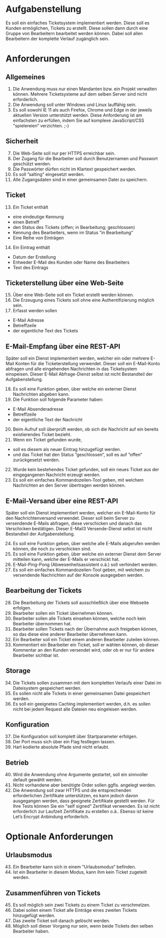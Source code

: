 # Aufgabenstellung
Es soll ein einfaches Ticketsystem implementiert werden. Diese soll es Kunden ermöglichen,
Tickets zu erstellt. Diese sollen dann durch eine Gruppe von Bearbeitern bearbeitet werden
können. Dabei soll allen Bearbeitern der komplette Verlauf zugänglich sein.

# Anforderungen

## Allgemeines
1. Die Anwendung muss nur einen Mandanten bzw. ein Projekt verwalten können.
Mehrere Ticketsysteme auf dem selben Server sind nicht erforderlich.
2. Die Anwendung soll unter Windows und Linux lauffähig sein.
3. Es soll sowohl IE 11 als auch Firefox, Chrome und Edge in der jeweils aktuellen
Version unterstützt werden. Diese Anforderung ist am einfachsten zu 
erfüllen, indem Sie auf komplexe JavaScript/CSS "spielereien“ verzichten. ;-)

## Sicherheit
7. Die Web-Seite soll nur per HTTPS erreichbar sein.
8. Der Zugang für die Bearbeiter soll durch Benutzernamen und Passwort geschützt werden.
10. Die Passwörter dürfen nicht im Klartext gespeichert werden. 
11. Es soll ”salting“ eingesetzt werden.
12. Alle Zugangsdaten sind in einer gemeinsamen Datei zu speichern.

## Ticket
13. Ein Ticket enthält
- eine eindeutige Kennung
- einen Betreff
- den Status des Tickets (offen; in Bearbeitung; geschlossen)
- Kennung des Bearbeiters, wenn im Status ”in Bearbeitung“
- Eine Reihe von Einträgen
14. Ein Eintrag enthält
- Datum der Erstellung
- Entweder E-Mail des Kunden oder Name des Bearbeiters
- Text des Eintrags

## Ticketerstellung über eine Web-Seite 
15. Über eine Web-Seite soll ein Ticket erstellt werden können.
16. Die Erzeugung eines Tickets soll ohne eine Authentifizierung möglich sein.
17. Erfasst werden sollen
- E-Mail Adresse
- Betreffzeile
- der eigentliche Text des Tickets

## E-Mail-Empfang über eine REST-API
Später soll ein Dienst implementiert werden, welcher ein oder mehrere E-Mail Konten für die Ticketerstellung verwendet. Dieser soll ein E-Mail-Konto abfragen und alle eingehenden Nachrichten in das Ticketsystem einspeisen. Dieser E-Mail Abfrage-Dienst
selbst ist nicht Bestandteil der Aufgabenstellung. 

18. Es soll eine Funktion geben, über welche ein externer Dienst Nachrichten
abgeben kann.
19. Die Funktion soll folgende Parameter haben:
- E-Mail Absenderadresse
- Betreffzeile
- der eigentliche Text der Nachricht
20. Beim Aufruf soll überprüft werden, ob sich die Nachricht auf ein bereits existierendes Ticket bezieht.
21. Wenn ein Ticket gefunden wurde,
- soll es diesem als neuer Eintrag hinzugefügt werden. 
- und das Ticket hat den Status ”geschlossen“, soll es auf ”offen“ zurückgesetzt werden.
22. Wurde kein bestehendes Ticket gefunden, soll ein neues Ticket aus der eingegangenen Nachricht erzeugt werden.
23. Es soll ein einfaches Kommandozeilen-Tool geben, mit welchem Nachrichten
an den Server übertragen werden können.

## E-Mail-Versand über eine REST-API 
Später soll ein Dienst implementiert werden, welcher ein E-Mail-Konto für den
Nachrichtenversand verwendet. Dieser soll beim Server zu versendende E-Mails
abfragen, diese verschicken und danach das Verschicken bestätigen. Dieser E-Mail3 Versende-Dienst selbst ist nicht Bestandteil der Aufgabenstellung.

24. Es soll eine Funktion geben, über welche alle E-Mails abgerufen werden 
können, die noch zu verschicken sind.
25. Es soll eine Funktion geben, über welche ein externer Dienst dem Server 
mitteilen kann, welche der E-Mails er verschickt hat.
26. E-Mail-Ping-Pong (Abwesenheitsassistent o.ä.) soll verhindert werden.
27. Es soll ein einfaches Kommandozeilen-Tool geben, mit welchem zu versendende
Nachrichten auf der Konsole ausgegeben werden.

## Bearbeitung der Tickets
28. Die Bearbeitung der Tickets soll ausschließlich über eine Webseite erfolgen. 
29. Bearbeiter sollen ein Ticket übernehmen können.
30. Bearbeiter sollen alle Tickets einsehen können, welche noch kein Bearbeiter übernommen hat. 
31. Bearbeiter sollen Tickets nach der Übernahme auch freigeben können, so das
diese eine anderer Bearbeiter übernehmen kann. 
32. Ein Bearbeiter soll ein Ticket einem anderen Bearbeiter zuteilen können.
33. Kommentiert ein Bearbeiter ein Ticket, soll er wählen können, ob dieser Kommentar an den Kunden versendet wird, oder ob er nur für andere Bearbeiter sichtbar ist.

## Storage
34. Die Tickets sollen zusammen mit dem kompletten Verlaufs einer Datei im
Dateisystem gespeichert werden.
35. Es sollen nicht alle Tickets in einer gemeinsamen Datei gespeichert werden.
36. Es soll ein geeignetes Caching implementiert werden, d.h. es sollen nicht bei jedem Request alle Dateien neu eingelesen werden.

## Konfiguration
37. Die Konfiguration soll komplett über Startparameter erfolgen.
38. Der Port muss sich über ein Flag festlegen lassen. 
39. Hart kodierte absolute Pfade sind nicht erlaubt.

## Betrieb
40. Wird die Anwendung ohne Argumente gestartet, soll ein sinnvoller default gewählt werden.
41. Nicht vorhandene aber benötigte Order sollen ggfls. angelegt werden.
42. Die Anwendung soll zwar HTTPS und die entsprechenden erforderlichen Zertifikate unterstützen, es kann jedoch davon ausgegangen werden, dass geeignete Zertifikate gestellt werden. Für Ihre Tests können Sie ein 
"self signed“ Zertifikat verwenden. Es ist nicht erforderlich zur Laufzeit Zertifikate zu erstellen o.ä.. Ebenso ist keine Let’s Encrypt Anbindung erforderlich.

# Optionale Anforderungen

## Urlaubsmodus
43. Ein Bearbeiter kann sich in einem ”Urlaubsmodus“ befinden.
44. Ist ein Bearbeiter in diesem Modus, kann ihm kein Ticket zugeteilt werden.

## Zusammenführen von Tickets 
45. Es soll möglich sein zwei Tickets zu einem Ticket zu verschmelzen.
46. Dabei sollen einem Ticket alle Einträge eines zweiten Tickets hinzugefügt werden.
47. Das zweite Ticket soll danach gelöscht werden.
48. Möglich soll dieser Vorgang nur sein, wenn beide Tickets den selben Bearbeiter haben.